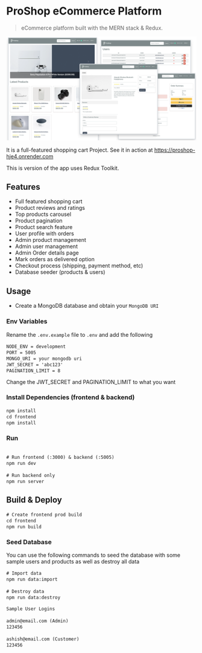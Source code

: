 # ProShop eCommerce Platform 

> eCommerce platform built with the MERN stack & Redux.

<img src="./frontend/public/images/screens.png">

It is a full-featured shopping cart Project. See it in action at https://proshop-hje4.onrender.com

This is version of the app uses Redux Toolkit.

## Features

- Full featured shopping cart
- Product reviews and ratings
- Top products carousel
- Product pagination
- Product search feature
- User profile with orders
- Admin product management
- Admin user management
- Admin Order details page
- Mark orders as delivered option
- Checkout process (shipping, payment method, etc)
- Database seeder (products & users)

## Usage

- Create a MongoDB database and obtain your `MongoDB URI`

### Env Variables

Rename the `.env.example` file to `.env` and add the following

```
NODE_ENV = development
PORT = 5005
MONGO_URI = your mongodb uri
JWT_SECRET = 'abc123'
PAGINATION_LIMIT = 8
```

Change the JWT_SECRET and PAGINATION_LIMIT to what you want

### Install Dependencies (frontend & backend)

```
npm install
cd frontend
npm install
```

### Run

```

# Run frontend (:3000) & backend (:5005)
npm run dev

# Run backend only
npm run server
```

## Build & Deploy

```
# Create frontend prod build
cd frontend
npm run build
```

### Seed Database

You can use the following commands to seed the database with some sample users and products as well as destroy all data

```
# Import data
npm run data:import

# Destroy data
npm run data:destroy
```

```
Sample User Logins

admin@email.com (Admin)
123456

ashish@email.com (Customer)
123456

```

